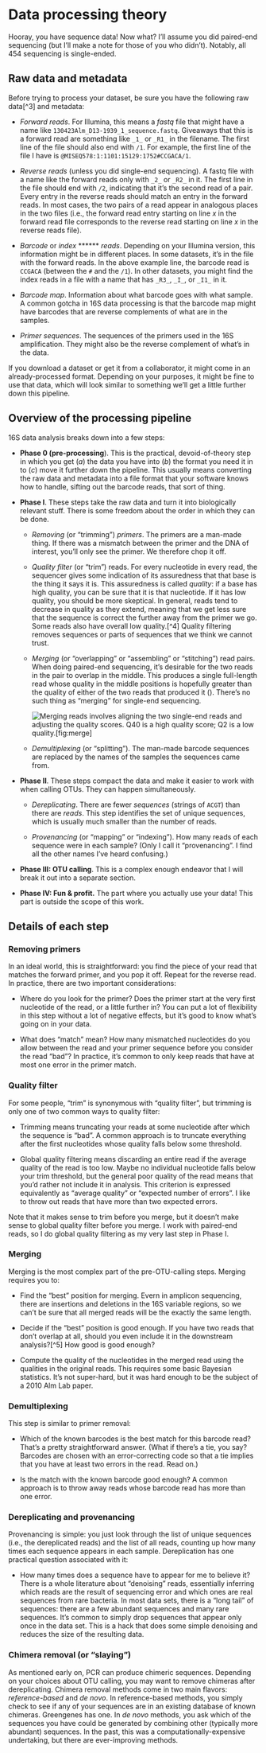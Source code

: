 # Data processing theory

Hooray, you have sequence data! Now what? I’ll assume you did paired-end sequencing (but I’ll make a note for those of you who didn’t). Notably, all 454 sequencing is single-ended.

## Raw data and metadata

Before trying to process your dataset, be sure you have the following raw data[^3] and metadata:

-   *Forward reads*. For Illumina, this means a *fastq* file that might
    have a name like `130423Alm_D13-1939_1_sequence.fastq`. Giveaways
    that this is a forward read are something like `_1_` or `_R1_` in
    the filename. The first line of the file should also end with `/1`.
    For example, the first line of the file I have is
    `@MISEQ578:1:1101:15129:1752#CCGACA/1`.

-   *Reverse reads* (unless you did single-end sequencing). A fastq file
    with a name like the forward reads only with `_2_` or `_R2_` in it.
    The first line in the file should end with `/2`, indicating that
    it’s the second read of a pair. Every entry in the reverse reads
    should match an entry in the forward reads. In most cases, the two
    pairs of a read appear in analogous places in the two files (i.e.,
    the forward read entry starting on line $x$ in the forward read file
    corresponds to the reverse read starting on line $x$ in the reverse
    reads file).

-   *Barcode* or *index* ****** *reads*. Depending on your Illumina
    version, this information might be in different places. In some
    datasets, it’s in the file with the forward reads. In the above
    example line, the barcode read is `CCGACA` (between the `#` and the
    `/1`). In other datasets, you might find the index reads in a file
    with a name that has `_R3_`, `_I_`, or `_I1_` in it.

-   *Barcode map*. Information about what barcode goes with what sample.
    A common gotcha in 16S data processing is that the barcode map might
    have barcodes that are reverse complements of what are in
    the samples.

-   *Primer sequences*. The sequences of the primers used in the
    16S amplification. They might also be the reverse complement of
    what’s in the data.

If you download a dataset or get it from a collaborator, it might come
in an already-processed format. Depending on your purposes, it might be
fine to use that data, which will look similar to something we’ll get a
little further down this pipeline.

Overview of the processing pipeline
-----------------------------------

16S data analysis breaks down into a few steps:

-   **Phase 0 (pre-processing**). This is the practical,
    devoid-of-theory step in which you get (*a*) the data you have into
    (*b*) the format you need it in to (*c*) move it further down
    the pipeline. This usually means converting the raw data and
    metadata into a file format that your software knows how to handle,
    sifting out the barcode reads, that sort of thing.

-   **Phase I**. These steps take the raw data and turn it into
    biologically relevant stuff. There is some freedom about the order
    in which they can be done.

    -   *Removing* (or “trimming”) *primers*. The primers are a
        man-made thing. If there was a mismatch between the primer and
        the DNA of interest, you’ll only see the primer. We therefore
        chop it off.

    -   *Quality filter* (or “trim”) reads. For every nucleotide in
        every read, the sequencer gives some indication of its
        assuredness that that base is the thing it says it is. This
        assuredness is called *quality*: if a base has high quality, you
        can be sure that it is that nucleotide. If it has low quality,
        you should be more skeptical. In general, reads tend to decrease
        in quality as they extend, meaning that we get less sure that
        the sequence is correct the further away from the primer we go.
        Some reads also have overall low quality.[^4] Quality filtering
        removes sequences or parts of sequences that we think we
        cannot trust.

    -   *Merging* (or “overlapping” or “assembling” or “stitching”)
        read pairs. When doing paired-end sequencing, it’s desirable for
        the two reads in the pair to overlap in the middle. This
        produces a single full-length read whose quality in the middle
        positions is hopefully greater than the quality of either of the
        two reads that produced it (). There’s no such thing as
        “merging” for single-end sequencing.

        ![Merging reads involves aligning the two single-end reads and
        adjusting the quality scores. Q40 is a high quality score; Q2 is
        a low quality.\[fig:merge\]](fig/overlapper)

    -   *Demultiplexing* (or “splitting”). The man-made barcode
        sequences are replaced by the names of the samples the sequences
        came from.

-   **Phase II**. These steps compact the data and make it easier to
    work with when calling OTUs. They can happen simultaneously.

    -   *Dereplicating*. There are fewer *sequences* (strings of `ACGT`)
        than there are *reads*. This step identifies the set of unique
        sequences, which is usually much smaller than the number
        of reads.

    -   *Provenancing* (or “mapping” or “indexing”). How many reads of
        each sequence were in each sample? (Only I call it
        “provenancing”. I find all the other names I’ve
        heard confusing.)

-   **Phase III: OTU calling**. This is a complex enough endeavor that I
    will break it out into a separate section.

-   **Phase IV: Fun & profit.** The part where you actually use your
    data! This part is outside the scope of this work.

Details of each step
--------------------

### Removing primers

In an ideal world, this is straightforward: you find the piece of your
read that matches the forward primer, and you pop it off. Repeat for the
reverse read. In practice, there are two important considerations:

-   Where do you look for the primer? Does the primer start at the very
    first nucleotide of the read, or a little further in? You can put a
    lot of flexibility in this step without a lot of negative effects,
    but it’s good to know what’s going on in your data.

-   What does “match” mean? How many mismatched nucleotides do you allow
    between the read and your primer sequence before you consider the
    read “bad”? In practice, it’s common to only keep reads that have at
    most one error in the primer match.

### Quality filter

For some people, “trim” is synonymous with “quality filter”, but
trimming is only one of two common ways to quality filter:

-   Trimming means truncating your reads at some nucleotide after which
    the sequence is “bad”. A common approach is to truncate everything
    after the first nucleotides whose quality falls below
    some threshold.

-   Global quality filtering means discarding an entire read if the
    average quality of the read is too low. Maybe no individual
    nucleotide falls below your trim threshold, but the general poor
    quality of the read means that you’d rather not include it
    in analysis. This criterion is expressed equivalently as “average
    quality” or “expected number of errors”. I like to throw out reads
    that have more than two expected errors.

Note that it makes sense to trim before you merge, but it doesn’t make
sense to global quality filter before you merge. I work with paired-end
reads, so I do global quality filtering as my very last step in Phase I.

### Merging

Merging is the most complex part of the pre-OTU-calling steps. Merging
requires you to:

-   Find the “best” position for merging. Evern in amplicon sequencing,
    there are insertions and deletions in the 16S variable regions, so
    we can’t be sure that all merged reads will be the exactly the
    same length.

-   Decide if the “best” position is good enough. If you have two reads
    that don’t overlap at all, should you even include it in the
    downstream analysis?[^5] How good is good enough?

-   Compute the quality of the nucleotides in the merged read using the
    qualities in the original reads. This requires some basic
    Bayesian statistics. It’s not super-hard, but it was hard enough to
    be the subject of a 2010 Alm Lab paper.

### Demultiplexing

This step is similar to primer removal:

-   Which of the known barcodes is the best match for this barcode read?
    That’s a pretty straightforward answer. (What if there’s a tie, you
    say? Barcodes are chosen with an error-correcting code so that a tie
    implies that you have at least two errors in the read. Read on.)

-   Is the match with the known barcode good enough? A common approach
    is to throw away reads whose barcode read has more than one error.

### Dereplicating and provenancing

Provenancing is simple: you just look through the list of unique
sequences (i.e., the dereplicated reads) and the list of all reads,
counting up how many times each sequence appears in each sample.
Dereplication has one practical question associated with it:

-   How many times does a sequence have to appear for me to believe it?
    There is a whole literature about “denoising” reads, essentially
    inferring which reads are the result of sequencing error and which
    ones are real sequences from rare bacteria. In most data sets, there
    is a “long tail” of sequences: there are a few abundant sequences
    and many rare sequences. It’s common to simply drop sequences that
    appear only once in the data set. This is a hack that does some
    simple denoising and reduces the size of the resulting data.

### Chimera removal (or “slaying”)

As mentioned early on, PCR can produce chimeric sequences. Depending on
your choices about OTU calling, you may want to remove chimeras after
dereplicating. Chimera removal methods come in two main flavors:
*reference-based* and *de novo*. In reference-based methods, you simply
check to see if any of your sequences are in an existing database of
known chimeras. Greengenes has one. In *de novo* methods, you ask which
of the sequences you have could be generated by combining other
(typically more abundant) sequences. In the past, this was a
computationally-expensive undertaking, but there are ever-improving
methods.
